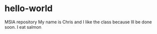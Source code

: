 # hello-world
MSIA repository
My name is Chris and I like the class because Ill be done soon.
I eat salmon
